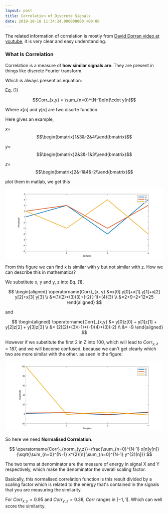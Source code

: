 ```yaml
---
layout: post
title: Correlation of Discrete Signals
date: 2019-10-18 11:34:24.000000000 +09:00
---
```

The related information of correlation is mostly from [David Dorran video at youtube](https://www.youtube.com/watch?v=_r_fDlM0Dx0&list=PLJ8LTUMGG9U6IcCrKDUGavUTsBn-0ajIX), it is very clear and easy understanding.

### What Is Correlation

Correlation is a measure of **how similar signals are**. They are present in things like discrete Fourier transform. 

Which is always present as equation:

Eq. (1)

$$Corr_{x,y} = \sum_{n=0}^{N-1}x[n]\cdot y[n]$$

Where $x[n]$ and $y[n]$ are two discrte function.

Here gives an example,

$x=$
$$\begin{bmatrix}1&3&-2&4\\\end{bmatrix}$$

$y=$
$$\begin{bmatrix}2&3&-1&3\\\end{bmatrix}$$

$z=$
$$\begin{bmatrix}2&-1&4&-2\\\end{bmatrix}$$

plot them in matlab, we get this

![figure1](/assets/201910/figure1.png)

From this figure we can find x is similar with y but not similar with z. How we can describe this in mathematics?

We substitute x, y and y, z into Eq. (1),

$$
\begin{aligned} \operatorname{Corr}_{x, y} &=x[0] y[0]+x[1] y[1]+x[2] y[2]+x[3] y[3] \\ &=(1)(2)+(3)(3)+(-2)(-1)+(4)(3) \\ &=2+9+2+12=25 \end{aligned}
$$

and 

$$
\begin{aligned} \operatorname{Corr}_{x,y} &= y[0]z[0] + y[1]z[1] + y[2]z[2] + y[3]z[3] \\ &= (2)(2)+(3)(-1)+(-1)(4)+(3)(-2) \\ &= -9 \end{aligned}
$$

However if we substitute the first 2 in Z into 100, which will lead to $Corr_{y,z} = 187$, and we will become confused, because we can't get clearly which two are more similar with the other. as seen in the figure:

![figure2](/assets/201910/figure2.png)

So here we need **Normalised Correlation**.

$$
\operatorname{Corr}_{norm_{y,z}}=\frac{\sum_{n=0}^{N-1} x[n]y[n]}{\sqrt{\sum_{n=0}^{N-1} x^{2}[n] \sum_{n=0}^{N-1} y^{2}[n]}}
$$

The two terms at denominator are the measure of energy in signal X and Y respectively, which make the denominator the overall scaling factor.

Basically, this normalised correlation function is this result divided by a scaling factor which is related to the energy that's contained in the signals that you are measuring the similarity.

For $Corr_{x,y}=0.95$ and $Corr_{y,z}=0.38$, $Corr$ ranges in $[-1, 1]$. Which can well score the similarity.
